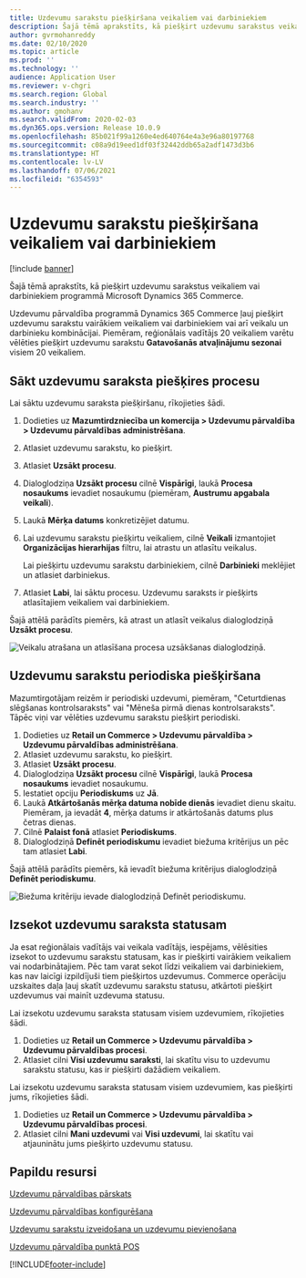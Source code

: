 ```yaml
---
title: Uzdevumu sarakstu piešķiršana veikaliem vai darbiniekiem
description: Šajā tēmā aprakstīts, kā piešķirt uzdevumu sarakstus veikaliem vai darbiniekiem programmā Microsoft Dynamics 365 Commerce.
author: gvrmohanreddy
ms.date: 02/10/2020
ms.topic: article
ms.prod: ''
ms.technology: ''
audience: Application User
ms.reviewer: v-chgri
ms.search.region: Global
ms.search.industry: ''
ms.author: gmohanv
ms.search.validFrom: 2020-02-03
ms.dyn365.ops.version: Release 10.0.9
ms.openlocfilehash: 85b021f99a1260e4ed640764e4a3e96a80197768
ms.sourcegitcommit: c08a9d19eed1df03f32442ddb65a2adf1473d3b6
ms.translationtype: HT
ms.contentlocale: lv-LV
ms.lasthandoff: 07/06/2021
ms.locfileid: "6354593"
---
```

# <a name="assign-task-lists-to-stores-or-employees"></a>Uzdevumu sarakstu piešķiršana veikaliem vai darbiniekiem

[!include [banner](includes/banner.md)]

Šajā tēmā aprakstīts, kā piešķirt uzdevumu sarakstus veikaliem vai darbiniekiem programmā Microsoft Dynamics 365 Commerce.

Uzdevumu pārvaldība programmā Dynamics 365 Commerce ļauj piešķirt uzdevumu sarakstu vairākiem veikaliem vai darbiniekiem vai arī veikalu un darbinieku kombinācijai. Piemēram, reģionālais vadītājs 20 veikaliem varētu vēlēties piešķirt uzdevumu sarakstu **Gatavošanās atvaļinājumu sezonai** visiem 20 veikaliem.

## <a name="start-the-task-list-assignment-process"></a>Sākt uzdevumu saraksta piešķires procesu

Lai sāktu uzdevumu saraksta piešķiršanu, rīkojieties šādi.

1. Dodieties uz **Mazumtirdzniecība un komercija \> Uzdevumu pārvaldība \> Uzdevumu pārvaldības administrēšana**.
1. Atlasiet uzdevumu sarakstu, ko piešķirt.
1. Atlasiet **Uzsākt procesu**.
1. Dialoglodziņa **Uzsākt procesu** cilnē **Vispārīgi**, laukā **Procesa nosaukums** ievadiet nosaukumu (piemēram, **Austrumu apgabala veikali**).
1. Laukā **Mērķa datums** konkretizējiet datumu.
1. Lai uzdevumu sarakstu piešķirtu veikaliem, cilnē **Veikali** izmantojiet **Organizācijas hierarhijas** filtru, lai atrastu un atlasītu veikalus.

    Lai piešķirtu uzdevumu sarakstu darbiniekiem, cilnē **Darbinieki** meklējiet un atlasiet darbiniekus.

1. Atlasiet **Labi**, lai sāktu procesu. Uzdevumu saraksts ir piešķirts atlasītajiem veikaliem vai darbiniekiem.

Šajā attēlā parādīts piemērs, kā atrast un atlasīt veikalus dialoglodziņā **Uzsākt procesu**.

![Veikalu atrašana un atlasīšana procesa uzsākšanas dialoglodziņā.](media/HQ-Assign-Tasks-Lists.png)

## <a name="assign-task-lists-on-a-recurring-basis"></a>Uzdevumu sarakstu periodiska piešķiršana

Mazumtirgotājam reizēm ir periodiski uzdevumi, piemēram, "Ceturtdienas slēgšanas kontrolsaraksts" vai "Mēneša pirmā dienas kontrolsaraksts". Tāpēc viņi var vēlēties uzdevumu sarakstu piešķirt periodiski.

1. Dodieties uz **Retail un Commerce \> Uzdevumu pārvaldība \> Uzdevumu pārvaldības administrēšana**.
1. Atlasiet uzdevumu sarakstu, ko piešķirt.
1. Atlasiet **Uzsākt procesu**.
1. Dialoglodziņa **Uzsākt procesu** cilnē **Vispārīgi**, laukā **Procesa nosaukums** ievadiet nosaukumu.
1. Iestatiet opciju **Periodiskums** uz **Jā**.
1. Laukā **Atkārtošanās mērķa datuma nobīde dienās** ievadiet dienu skaitu. Piemēram, ja ievadāt **4**, mērķa datums ir atkārtošanās datums plus četras dienas.
1. Cilnē **Palaist fonā** atlasiet **Periodiskums**.
1. Dialoglodziņā **Definēt periodiskumu** ievadiet biežuma kritērijus un pēc tam atlasiet **Labi**.

Šajā attēlā parādīts piemērs, kā ievadīt biežuma kritērijus dialoglodziņā **Definēt periodiskumu**.

![Biežuma kritēriju ievade dialoglodziņā Definēt periodiskumu.](media/HQ-Assign-Tasks-Lists-Recurrently.png)

## <a name="track-task-list-status"></a>Izsekot uzdevumu saraksta statusam

Ja esat reģionālais vadītājs vai veikala vadītājs, iespējams, vēlēsities izsekot to uzdevumu sarakstu statusam, kas ir piešķirti vairākiem veikaliem vai nodarbinātajiem. Pēc tam varat sekot līdzi veikaliem vai darbiniekiem, kas nav laicīgi izpildījuši tiem piešķirtos uzdevumus. Commerce operāciju uzskaites daļa ļauj skatīt uzdevumu sarakstu statusu, atkārtoti piešķirt uzdevumus vai mainīt uzdevuma statusu.

Lai izsekotu uzdevumu saraksta statusam visiem uzdevumiem, rīkojieties šādi.

1. Dodieties uz **Retail un Commerce \> Uzdevumu pārvaldība \> Uzdevumu pārvaldības procesi**.
1. Atlasiet cilni **Visi uzdevumu saraksti**, lai skatītu visu to uzdevumu sarakstu statusu, kas ir piešķirti dažādiem veikaliem.

Lai izsekotu uzdevumu saraksta statusam visiem uzdevumiem, kas piešķirti jums, rīkojieties šādi.

1. Dodieties uz **Retail un Commerce \> Uzdevumu pārvaldība \> Uzdevumu pārvaldības procesi**.
1. Atlasiet cilni **Mani uzdevumi** vai **Visi uzdevumi**, lai skatītu vai atjauninātu jums piešķirto uzdevumu statusu.

## <a name="additional-resources"></a>Papildu resursi

[Uzdevumu pārvaldības pārskats](task-mgmt-overview.md)

[Uzdevumu pārvaldības konfigurēšana](task-mgmt-configure.md)

[Uzdevumu sarakstu izveidošana un uzdevumu pievienošana](task-mgmt-create-lists.md)

[Uzdevumu pārvaldība punktā POS](task-mgmt-POS.md)


[!INCLUDE[footer-include](../includes/footer-banner.md)]
